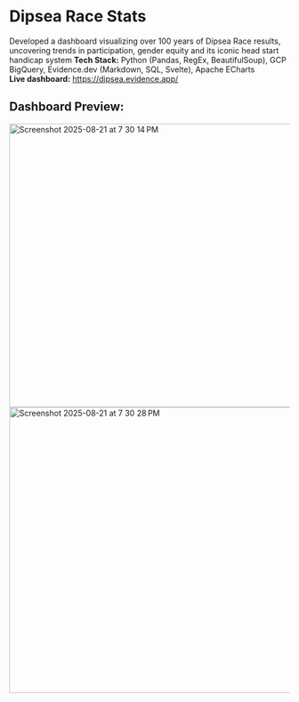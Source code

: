 # Dipsea Race Stats
Developed a dashboard visualizing over 100 years of Dipsea Race results, uncovering trends in participation, gender equity and its
iconic head start handicap system
**Tech Stack:** Python (Pandas, RegEx, BeautifulSoup), GCP BigQuery, Evidence.dev (Markdown, SQL, Svelte), Apache ECharts  
**Live dashboard:** https://dipsea.evidence.app/    <br>
## Dashboard Preview:
<img width="992" height="510" alt="Screenshot 2025-08-21 at 7 30 14 PM" src="https://github.com/user-attachments/assets/c1f78b12-f71b-45e5-9b61-a47614010893" />
<img width="986" height="514" alt="Screenshot 2025-08-21 at 7 30 28 PM" src="https://github.com/user-attachments/assets/e52e485b-04c7-4898-b98f-48d99b7184ce" />
